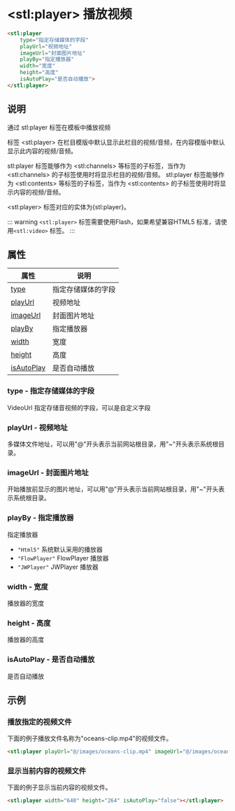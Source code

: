 ﻿---
sidebar: auto
---

# &lt;stl:player&gt; 播放视频

```html
<stl:player
    type="指定存储媒体的字段"
    playUrl="视频地址"
    imageUrl="封面图片地址"
    playBy="指定播放器"
    width="宽度"
    height="高度"
    isAutoPlay="是否自动播放">
</stl:player>
```

## 说明

通过 stl:player 标签在模板中播放视频

标签 &lt;stl:player&gt; 在栏目模版中默认显示此栏目的视频/音频，在内容模版中默认显示此内容的视频/音频。

stl:player 标签能够作为 &lt;stl:channels&gt; 等标签的子标签，当作为 &lt;stl:channels&gt; 的子标签使用时将显示栏目的视频/音频。 
stl:player 标签能够作为 &lt;stl:contents&gt; 等标签的子标签，当作为 &lt;stl:contents&gt; 的子标签使用时将显示内容的视频/音频。

&lt;stl:player&gt; 标签对应的实体为{stl:player}。

::: warning
`<stl:player>` 标签需要使用Flash，如果希望兼容HTML5 标准，请使用`<stl:video>` 标签。
:::

## 属性

| 属性                                   | 说明               |
|----------------------------------------|--------------------|
| [type](#type-指定存储媒体的字段)       | 指定存储媒体的字段 |
| [playUrl](#playurl-视频地址)           | 视频地址           |
| [imageUrl](#imageurl-封面图片地址)     | 封面图片地址       |
| [playBy](#playby-指定播放器)           | 指定播放器         |
| [width](#width-宽度)                   | 宽度               |
| [height](#height-高度)                 | 高度               |
| [isAutoPlay](#isautoplay-是否自动播放) | 是否自动播放       |

### type - 指定存储媒体的字段

VideoUrl 指定存储音视频的字段，可以是自定义字段

### playUrl - 视频地址

多媒体文件地址，可以用"@"开头表示当前网站根目录，用"~"开头表示系统根目录。

### imageUrl - 封面图片地址

开始播放前显示的图片地址，可以用"@"开头表示当前网站根目录，用"~"开头表示系统根目录。

### playBy - 指定播放器

指定播放器

- `"Html5"` 系统默认采用的播放器
- `"FlowPlayer"` FlowPlayer 播放器
- `"JWPlayer"` JWPlayer 播放器

### width - 宽度

播放器的宽度

### height - 高度

播放器的高度

### isAutoPlay - 是否自动播放

是否自动播放

## 示例

### 播放指定的视频文件

下面的例子播放文件名称为"oceans-clip.mp4"的视频文件。

```html
<stl:player playUrl="@/images/oceans-clip.mp4" imageUrl="@/images/oceans-clip.png" width="640" height="264" isAutoPlay="false"></stl:player>
```

### 显示当前内容的视频文件

下面的例子显示当前内容的视频文件。

```html
<stl:player width="640" height="264" isAutoPlay="false"></stl:player>
```
